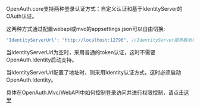 OpenAuth.core支持两种登录认证方式：自定义认证和基于IdentityServer的OAuth认证。

这两种方式通过配置webapi或mvc的appsettings.json可以自由切换:

```javascript
"IdentityServerUrl": "http://localhost:12796", //IdentityServer服务器地址。如果为空，则不启用OAuth认证
```

当IdentityServerUrl为空时，采用普通的token认证，这时不需要OpenAuth.Identity启动支持。

当IdentityServerUrl配置了地址时，则采用Identity认证方式，这时必须启动OpenAuth.Identity。

具体在OpenAuth.Mvc/WebAPI中如何控制登录访问并进行权限控制，请点击[这里](http://openauth.me/question/detail.html?id=a2be2d61-7fcb-4df8-8be2-9f296c22a89c)